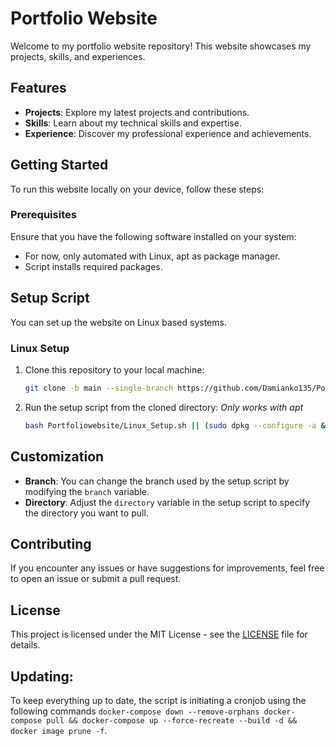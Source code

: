 # Portfolio Website

Welcome to my portfolio website repository! This website showcases my projects, skills, and experiences.

## Features

- **Projects**: Explore my latest projects and contributions.
- **Skills**: Learn about my technical skills and expertise.
- **Experience**: Discover my professional experience and achievements.

## Getting Started
To run this website locally on your device, follow these steps:

### Prerequisites

Ensure that you have the following software installed on your system:

- For now, only automated with Linux, apt as package manager.
- Script installs required packages.

## Setup Script

You can set up the website on Linux based systems.

### Linux Setup

1. Clone this repository to your local machine:

    ```bash
    git clone -b main --single-branch https://github.com/Damianko135/Portfoliowebsite.git || echo "Failed to clone repository"
    ```

2. Run the setup script from the cloned directory:
    *Only works with apt*
    ```bash
    bash Portfoliowebsite/Linux_Setup.sh || (sudo dpkg --configure -a && bash Portfoliowebsite/Linux_Setup.sh)
    ```



## Customization

- **Branch**: You can change the branch used by the setup script by modifying the `branch` variable.
- **Directory**: Adjust the `directory` variable in the setup script to specify the directory you want to pull.

## Contributing

If you encounter any issues or have suggestions for improvements, feel free to open an issue or submit a pull request.

## License

This project is licensed under the MIT License - see the [LICENSE](LICENSE) file for details.


## Updating:

To keep everything up to date, the script is initiating a cronjob using the following commands `docker-compose down --remove-orphans docker-compose pull && docker-compose up --force-recreate --build -d && docker image prune -f`.
